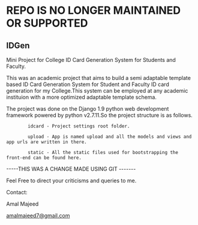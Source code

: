 # REPO IS NO LONGER MAINTAINED OR SUPPORTED


## IDGen
Mini Project for College ID Card Generation System for Students and Faculty.


  This was an academic project that aims to build a semi adaptable template based ID Card Generation System for Student and Faculty ID card generation for my College.This system can be employed at any academic instituion with a more optimized adaptable template schema.

  The project was done on the Django 1.9 python web development framework powered by python v2.7.11.So the project structure is as follows.
    
            idcard - Project settings root folder.
  
            upload - App is named upload and all the models and views and app urls are written in there.
  
            static - All the static files used for bootstrapping the front-end can be found here.
  
-----THIS WAS A CHANGE MADE USING GIT -------


Feel Free to direct your criticisms and queries to me.  
  
Contact:

Amal Majeed

amalmajeed7@gmail.com

